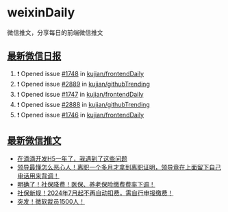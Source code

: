 # weixinDaily
微信推文，分享每日的前端微信推文

## [最新微信日报](https://github.com/kujian/weixinDaily/issues)

<!--START_SECTION:activity-->
1. ❗ Opened issue [#1748](https://github.com/kujian/frontendDaily/issues/1748) in [kujian/frontendDaily](https://github.com/kujian/frontendDaily)
2. ❗ Opened issue [#2889](https://github.com/kujian/githubTrending/issues/2889) in [kujian/githubTrending](https://github.com/kujian/githubTrending)
3. ❗ Opened issue [#1747](https://github.com/kujian/frontendDaily/issues/1747) in [kujian/frontendDaily](https://github.com/kujian/frontendDaily)
4. ❗ Opened issue [#2888](https://github.com/kujian/githubTrending/issues/2888) in [kujian/githubTrending](https://github.com/kujian/githubTrending)
5. ❗ Opened issue [#1746](https://github.com/kujian/frontendDaily/issues/1746) in [kujian/frontendDaily](https://github.com/kujian/frontendDaily)
<!--END_SECTION:activity-->


## [最新微信推文](https://weixin.qdkfweb.cn/)

<!-- BLOG-POST-LIST:START -->
- [在滴滴开发H5一年了，我遇到了这些问题](https://weixin.qdkfweb.cn/49153.html)
- [领导最懂怎么恶心人！离职一个多月才拿到离职证明，领导竟在上面留下自己电话用来背调！](https://weixin.qdkfweb.cn/48950.html)
- [明确了！社保降费！医保、养老保险缴费费率下调！](https://weixin.qdkfweb.cn/49178.html)
- [社保新规！2024年7月起不再自动扣费，需自行申报缴费！](https://weixin.qdkfweb.cn/49179.html)
- [突发！微软裁员1500人！](https://weixin.qdkfweb.cn/48825.html)
<!-- BLOG-POST-LIST:END -->